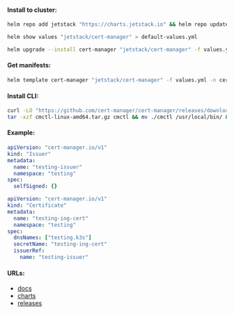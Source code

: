 #### Install to cluster:
```bash
helm repo add jetstack "https://charts.jetstack.io" && helm repo update
```
```bash
helm show values "jetstack/cert-manager" > default-values.yml
```
```bash
helm upgrade --install cert-manager "jetstack/cert-manager" -f values.yml -n cert-manager --create-namespace
```

#### Get manifests:
```bash
helm template cert-manager "jetstack/cert-manager" -f values.yml -n cert-manager > manifests.yml
```

#### Install CLI:
```bash
curl -LO "https://github.com/cert-manager/cert-manager/releases/download/v1.13.1/cmctl-linux-amd64.tar.gz" && \
tar -xzf cmctl-linux-amd64.tar.gz cmctl && mv ./cmctl /usr/local/bin/ && rm -f cmctl-linux-amd64.tar.gz
```

#### Example:
```yaml
apiVersion: "cert-manager.io/v1"
kind: "Issuer"
metadata:
  name: "testing-issuer"
  namespace: "testing"
spec:
  selfSigned: {}
```
```yaml
apiVersion: "cert-manager.io/v1"
kind: "Certificate"
metadata:
  name: "testing-ing-cert"
  namespace: "testing"
spec:
  dnsNames: ["testing.k3s"]
  secretName: "testing-ing-cert"
  issuerRef:
    name: "testing-issuer"
```

#### URLs:
- [docs](https://cert-manager.io/docs/)
- [charts](https://artifacthub.io/packages/helm/cert-manager/cert-manager)
- [releases](https://github.com/cert-manager/cert-manager/releases)
